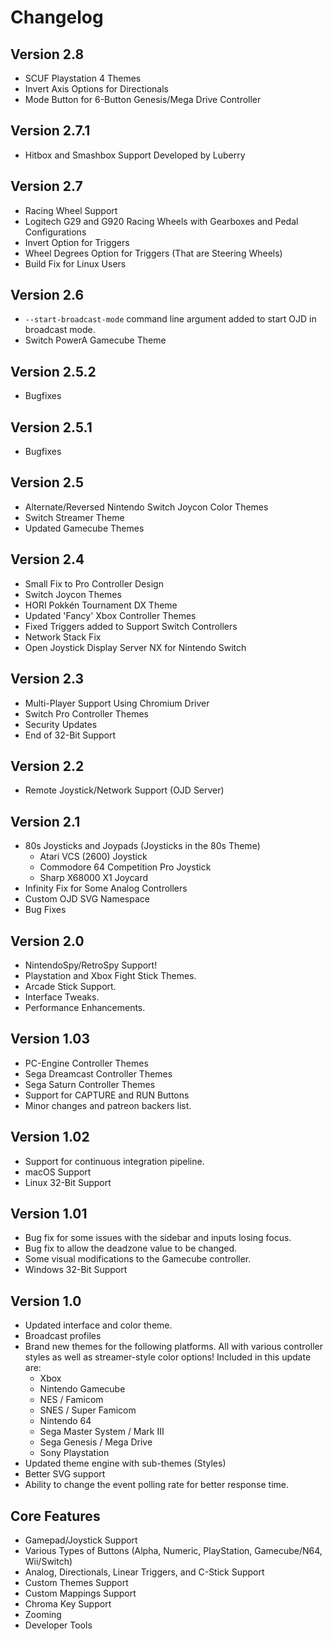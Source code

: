# Changelog

## Version 2.8
* SCUF Playstation 4 Themes
* Invert Axis Options for Directionals
* Mode Button for 6-Button Genesis/Mega Drive Controller

## Version 2.7.1
* Hitbox and Smashbox Support Developed by Luberry

## Version 2.7
* Racing Wheel Support
* Logitech G29 and G920 Racing Wheels with Gearboxes and Pedal Configurations
* Invert Option for Triggers
* Wheel Degrees Option for Triggers (That are Steering Wheels)
* Build Fix for Linux Users

## Version 2.6
* `--start-broadcast-mode` command line argument added to start OJD in broadcast mode.
* Switch PowerA Gamecube Theme

## Version 2.5.2
* Bugfixes

## Version 2.5.1
* Bugfixes

## Version 2.5
* Alternate/Reversed Nintendo Switch Joycon Color Themes
* Switch Streamer Theme
* Updated Gamecube Themes

## Version 2.4
* Small Fix to Pro Controller Design
* Switch Joycon Themes
* HORI Pokkén Tournament DX Theme
* Updated 'Fancy' Xbox Controller Themes
* Fixed Triggers added to Support Switch Controllers
* Network Stack Fix
* Open Joystick Display Server NX for Nintendo Switch

## Version 2.3
* Multi-Player Support Using Chromium Driver
* Switch Pro Controller Themes
* Security Updates
* End of 32-Bit Support

## Version 2.2
* Remote Joystick/Network Support (OJD Server)

## Version 2.1
* 80s Joysticks and Joypads (Joysticks in the 80s Theme)
    - Atari VCS (2600) Joystick
    - Commodore 64 Competition Pro Joystick
    - Sharp X68000 X1 Joycard
* Infinity Fix for Some Analog Controllers
* Custom OJD SVG Namespace
* Bug Fixes

## Version 2.0
* NintendoSpy/RetroSpy Support!
* Playstation and Xbox Fight Stick Themes.
* Arcade Stick Support.
* Interface Tweaks.
* Performance Enhancements.

## Version 1.03
* PC-Engine Controller Themes
* Sega Dreamcast Controller Themes
* Sega Saturn Controller Themes
* Support for CAPTURE and RUN Buttons
* Minor changes and patreon backers list.

## Version 1.02
* Support for continuous integration pipeline.
* macOS Support
* Linux 32-Bit Support

## Version 1.01
* Bug fix for some issues with the sidebar and inputs losing focus.
* Bug fix to allow the deadzone value to be changed.
* Some visual modifications to the Gamecube controller.
* Windows 32-Bit Support

## Version 1.0
* Updated interface and color theme.
* Broadcast profiles
* Brand new themes for the following platforms. All with various controller styles as well as streamer-style color options! Included in this update are:
    - Xbox
    - Nintendo Gamecube
    - NES / Famicom
    - SNES / Super Famicom
    - Nintendo 64
    - Sega Master System / Mark III
    - Sega Genesis / Mega Drive
    - Sony Playstation
* Updated theme engine with sub-themes (Styles)
* Better SVG support
* Ability to change the event polling rate for better response time.

## Core Features
* Gamepad/Joystick Support
* Various Types of Buttons (Alpha, Numeric, PlayStation, Gamecube/N64, Wii/Switch)
* Analog, Directionals, Linear Triggers, and C-Stick Support
* Custom Themes Support
* Custom Mappings Support
* Chroma Key Support
* Zooming
* Developer Tools
